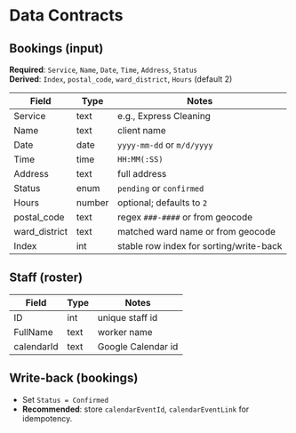 # Data Contracts

## Bookings (input)
**Required**: `Service`, `Name`, `Date`, `Time`, `Address`, `Status`  
**Derived**: `Index`, `postal_code`, `ward_district`, `Hours` (default 2)

| Field            | Type   | Notes                                               |
|------------------|--------|-----------------------------------------------------|
| Service          | text   | e.g., Express Cleaning                             |
| Name             | text   | client name                                        |
| Date             | date   | `yyyy-mm-dd` or `m/d/yyyy`                         |
| Time             | time   | `HH:MM(:SS)`                                       |
| Address          | text   | full address                                       |
| Status           | enum   | `pending` or `confirmed`                           |
| Hours            | number | optional; defaults to `2`                          |
| postal_code      | text   | regex `###-####` or from geocode                   |
| ward_district    | text   | matched ward name or from geocode                  |
| Index            | int    | stable row index for sorting/write-back            |

## Staff (roster)
| Field     | Type | Notes                  |
|-----------|------|------------------------|
| ID        | int  | unique staff id        |
| FullName  | text | worker name            |
| calendarId| text | Google Calendar id     |

## Write-back (bookings)
- Set `Status = Confirmed`
- **Recommended**: store `calendarEventId`, `calendarEventLink` for idempotency.

